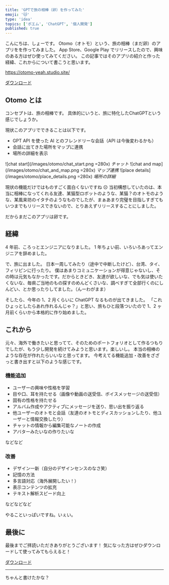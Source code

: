 ```yaml
---
title: 'GPTで旅の相棒（卵）を作ってみた'
emoji: '🐱'
type: 'idea'
topics: ['ポエム', 'ChatGPT', '個人開発']
published: true
---
```


こんにちは、しょーです。
Otomo（オトモ）という、旅の相棒（まだ卵）のアプリをを作ってみました。
App Store、Google Play でリリースしたので、興味のある方はぜひ使ってみてください。
この記事ではそのアプリの紹介と作った経緯、これからについて書こうと思います。

https://otomo-yeah.studio.site/

[ダウンロード](https://otomotravel.page.link/download-ja)

## Otomo とは

コンセプトは、旅の相棒です。
具体的にいうと、旅に特化したChatGPTという感じでしょうか。

現状このアプリでできることは以下です。

- GPT API を使った AI とのフレンドリーな会話（API は今後変わるかも）
- 会話に出てきた場所をマップに連携
- 場所の詳細を表示

![chat start](/images/otomo/chat_start.png =280x)
*チャット*
![chat and map](/images/otomo/chat_and_map.png =280x)
*マップ連携*
![place details](/images/otomo/place_details.png =280x)
*場所の詳細*

現状の機能だけではものすごく面白くないですね ☹️
当初構想していたのは、本当に相棒になってくれる友達、某猫型ロボットのような、某猫？のオトモのような、某風来坊のイタチのようなものでしたが、まぁあまり完璧を目指しすぎてもいつまでもリリースできないので、とりあえずリリースすることにしました。

だからまだこのアプリは卵です。

## 経緯

4 年前、ころっとエンジニアになりました。
1 年ちょい前、いろいろあってエンジニアを辞めました。

で、旅に出ました。
日本一周してみたり（途中で中断したけど）、台湾、タイ、フィリピンに行ったり。
僕はあまりコミュニケーションが得意じゃないし、その時は元気もなかったです。だからときどき、友達が欲しいな、でも気は使いたくないな、毎県ご当地のもの探すのめんどくさいな、調べすぎて全部行くのにしんどい、とか思ったりしてました。（んーわがまま）

そしたら、今年の 1、2 月くらいに ChatGPT なるものが出てきました。
「これひょっとしたらあれ作れるんじゃ？」と思い、旅もひと段落ついたので 1、2 ヶ月前くらいから本格的に作り始めました。

## これから

元々、海外で働きたいと思ってて、そのためのポートフォリオとして作るつもりでしたが、もう少し開発を続けてみようと思います。楽しいし。
本当の相棒のような存在が作れたらいいなと思ってます。
今考えてる機能追加・改善をざざっと書き出すと以下のような感じです。

### 機能追加

- ユーザーの興味や性格を学習
- 目や口、耳を持たせる（画像や動画の送受信、ボイスメッセージの送受信）
- 固有の性格を持たせる
- アルバム作成やアクティブにメッセージを送り、思い出を振り返る
- 他ユーザーのオトモと会話（友達のオトモとディスカッションしたり、他ユーザーと情報交換したり）
- チャットの情報から編集可能なノートの作成
- アバターみたいなの作りたいな

などなど

### 改善

- デザイン一新（自分のデザインセンスのなさ笑）
- 記憶の方法
- 多言語対応（海外展開したい！）
- 表示コンテンツの拡充
- テキスト解析スピード向上

などなどなど

やることいっぱいですね。いぇい。

## 最後に

最後までご拝読いただきありがとうございます！
気になった方はぜひダウンロードして使ってみてもらえると！

[ダウンロード](https://otomotravel.page.link/download-ja)

---

ちゃんと書けたかな？
